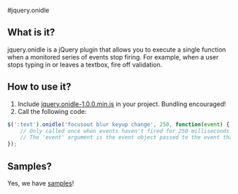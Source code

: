 #jquery.onidle

## What is it?
jquery.onidle is a jQuery plugin that allows you to execute a single function when a monitored series of events stop firing.
For example, when a user stops typing in or leaves a textbox, fire off validation.

## How to use it?
1. Include [jquery.onidle-1.0.0.min.js](jquery.onidle/blob/master/jquery.onidle-1.0.0.min.js) in your project. Bundling encouraged!
2. Call the following code:

```javascript
$(':text').onidle('focusout blur keyup change', 250, function(event) {
    // Only called once when events haven't fired for 250 milliseconds
	// The 'event' argument is the event object passed to the event that was fired.
});
```

## Samples?
Yes, we have [samples](http://fammy.github.com/jquery.onidle/samples.html)!